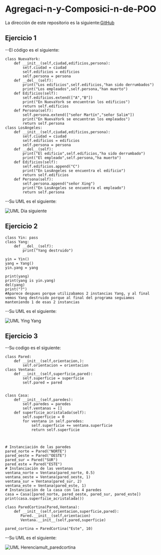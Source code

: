 # Agregaci-n-y-Composici-n-de-POO
La dirección de este repositorio es la siguiente:[GitHub](https://github.com/joseluis031/Agregaci-n-y-Composici-n-de-POO.git)

## Ejercicio 1
--El código es el siguiente:
```
class NuevaYork:
    def __init__(self,ciudad,edificios,persona):
        self.ciudad = ciudad
        self.edificios = edificios
        self.persona = persona
    def __del__(self):
        print("Los edificios",self.edificios,"han sido derrumbados")
        print("Los empleados",self.persona,"han muerto")
    def Edificios(self):
        self.edificios.extend(["A","B"])
        print("En NuevaYork se encuentran los edificios")
        return self.edificios
    def Persona(self):
        self.persona.extend(["señor Martín","señor Salim"])
        print("En NuevaYork se encuentran los empleados")
        return self.persona
class LosAngeles:
    def __init__(self,ciudad,edificios,persona):
        self.ciudad = ciudad
        self.edificios = edificios
        self.persona = persona
    def __del__(self):
        print("El edificio",self.edificios,"ha sido derrumbado")
        print("El empleado",self.persona,"ha muerto")
    def Edificios(self):
        self.edificios.append("C")
        print("En LosAngeles se encuentra el edificio")
        return self.edificios
    def Persona(self):
        self.persona.append("señor Xing")
        print("En LosAngeles se encuentra el empleado")
        return self.persona
```

--Su UML es el siguiente:


![UML Dia siguiente](https://user-images.githubusercontent.com/91721888/160854625-4d57e50a-9028-4973-8b51-b917537f43a9.png)


## Ejercicio 2
```
class Yin: pass 
class Yang: 
    def __del__(self): 
        print("Yang destruido") 
 
yin = Yin() 
yang = Yang() 
yin.yang = yang 
 
print(yang)  
print(yang is yin.yang)  
del(yang) 
print("?") 
#Aparece despues porque utilizabamos 2 instancias Yang, y al final vemos Yang destruido porque al final del programa seguiamos manteniendo 1 de esas 2 instancias
```

--Su UML es el siguiente:


![UML Ying Yang](https://user-images.githubusercontent.com/91721888/160922140-2b7e80d6-1a57-4aee-9445-d99b99236e1f.png)

## Ejercicio 3

--Su codigo es el siguiente:
```
class Pared:
    def __init__(self,orientacion,):
        self.orientacion = orientacion
class Ventana:
    def __init__(self,superficie,pared):
        self.superficie = superficie
        self.pared = pared
        
        
class Casa:
    def __init__(self,paredes):
        self.paredes = paredes
        self.ventanas = []
    def superficie_acristalada(self):
        self.superficie = 0
        for ventana in self.paredes:
            self.superficie += ventana.superficie
            return self.superficie
        
        

# Instanciación de las paredes 
pared_norte = Pared("NORTE") 
pared_oeste = Pared("OESTE") 
pared_sur = Pared("SUR") 
pared_este = Pared("ESTE") 
# Instanciación de las ventanas 
ventana_norte = Ventana(pared_norte, 0.5) 
ventana_oeste = Ventana(pared_oeste, 1) 
ventana_sur = Ventana(pared_sur, 2) 
ventana_este = Ventana(pared_este, 1) 
# Instanciación de la casa con las 4 paredes 
casa = Casa([pared_norte, pared_oeste, pared_sur, pared_este]) 
print(casa.superficie_acristalada())   

class ParedCortina(Pared,Ventana):
    def __init__(self,orientacion,superficie,pared):
       Pared.__init__(self,orientacion)
       Ventana.__init__(self,pared,superficie)

pared_cortina = ParedCortina("Este", 10)
```

--Su UML es el siguiente:

![UML Herenciamult_paredcortina](https://user-images.githubusercontent.com/91721888/160937035-60460752-942d-4c65-997c-be0bf706cf4b.png)
